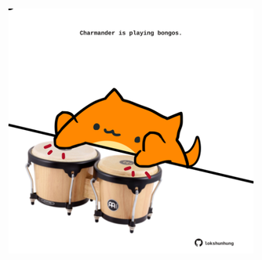 <!-- built at 09/12/2022, 02:24:13 UTC -->
<p align="center">
  <img width="500" height="500" src="./ReadmeImage.svg">
</p>
